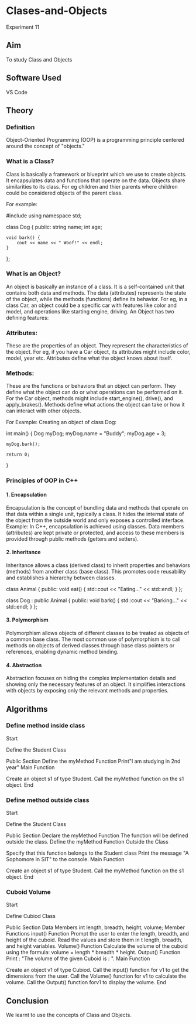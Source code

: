 # Clases-and-Objects
Experiment 11
## Aim
To study Class and Objects

## Software Used
VS Code

## Theory
### Definition
Object-Oriented Programming (OOP) is a programming principle centered around the concept of "objects."

### What is a Class?
Class is basically a framework or blueprint which we use to create objects. It encapsulates data and functions that operate on the data. Objects share similarities to its class. For eg children and thier parents where children could be considered objects of the parent class.

For example:

#include <iostream>
using namespace std;

class Dog {
public:
    string name;
    int age;

    void bark() {
        cout << name << " Woof!" << endl;
    }
};
### What is an Object?
An object is basically an instance of a class. It is a self-contained unit that contains both data and methods. The data (attributes) represents the state of the object, while the methods (functions) define its behavior. For eg, in a class Car, an object could be a specific car with features like color and model, and operations like starting engine, driving.
An Object has two defining features:

### Attributes:
These are the properties of an object. They represent the characteristics of the object. For eg, if you have a Car object, its attributes might include color, model, year etc. Attributes define what the object knows about itself.

### Methods:
These are the functions or behaviors that an object can perform. They define what the object can do or what operations can be performed on it. For the Car object, methods might include start_engine(), drive(), and apply_brakes(). Methods define what actions the object can take or how it can interact with other objects.

For Example: Creating an object of class Dog:

int main() {
    Dog myDog;
    myDog.name = "Buddy";
    myDog.age = 3;

    myDog.bark();

    return 0;
}
### Principles of OOP in C++
#### 1. Encapsulation
Encapsulation is the concept of bundling data and methods that operate on that data within a single unit, typically a class. It hides the internal state of the object from the outside world and only exposes a controlled interface.
Example: In C++, encapsulation is achieved using classes. Data members (attributes) are kept private or protected, and access to these members is provided through public methods (getters and setters).
#### 2. Inheritance
Inheritance allows a class (derived class) to inherit properties and behaviors (methods) from another class (base class). This promotes code reusability and establishes a hierarchy between classes.

class Animal {
public:
    void eat() { std::cout << "Eating..." << std::endl; }
};

class Dog : public Animal {
public:
    void bark() { std::cout << "Barking..." << std::endl; }
};
#### 3. Polymorphism
Polymorphism allows objects of different classes to be treated as objects of a common base class. The most common use of polymorphism is to call methods on objects of derived classes through base class pointers or references, enabling dynamic method binding.
#### 4. Abstraction
Abstraction focuses on hiding the complex implementation details and showing only the necessary features of an object. It simplifies interactions with objects by exposing only the relevant methods and properties.
## Algorithms
### Define method inside class
Start

Define the Student Class

Public Section
Define the myMethod Function
Print"I am studying in 2nd year"
Main Function

Create an object s1 of type Student.
Call the myMethod function on the s1 object.
End

### Define method outside class
Start

Define the Student Class

Public Section
Declare the myMethod Function
The function will be defined outside the class.
Define the myMethod Function Outside the Class

Specify that this function belongs to the Student class
Print the message "A Sophomore in SIT" to the console.
Main Function

Create an object s1 of type Student.
Call the myMethod function on the s1 object.
End

### Cuboid Volume
Start

Define Cubiod Class

Public Section
Data Members
int length, breadth, height, volume;
Member Functions
input() Function
Prompt the user to enter the length, breadth, and height of the cuboid.
Read the values and store them in t length, breadth, and height variables.
Volume() Function
Calculate the volume of the cuboid using the formula: volume = length * breadth * height.
Output() Function
Print : "The volume of the given Cuboid is : ".
Main Function

Create an object v1 of type Cubiod.
Call the input() function for v1 to get the dimensions from the user.
Call the Volume() function for v1 to calculate the volume.
Call the Output() function forv1 to display the volume.
End

## Conclusion
We learnt to use the concepts of Class and Objects.
